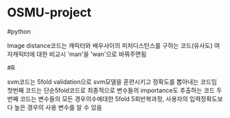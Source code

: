 # OSMU-project


#python

Image distance코드는 캐릭터와 배우사이의 피처디스턴스를 구하는 코드(유사도)
여자캐릭터에 대한 비교시 'man'을 'wan'으로 바꿔주면됨



#R

svm코드는 5fold validation으로 svm모델을 훈련시키고 정확도를 뽑아내는 코드임
첫번째 코드는 단순5fold코드로 최종적으로 변수들의 importance도 추출하는 코드
두번째 코드는 변수들의 모든 경우의수에대한 5fold 5회반복과정, 사용자의 입력정확도보다 높은 경우의 사용 변수를 알 수 있음
